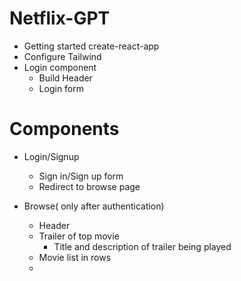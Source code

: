 # Netflix-GPT

- Getting started create-react-app
- Configure Tailwind
- Login component
  - Build Header
  - Login form

# Components

- Login/Signup

  - Sign in/Sign up form
  - Redirect to browse page

- Browse( only after authentication)
  - Header
  - Trailer of top movie
    - Title and description of trailer being played
  - Movie list in rows
  -
